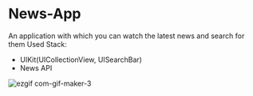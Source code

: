 # News-App
An application with which you can watch the latest news and search for them
Used Stack:
  - UIKit(UICollectionView, UISearchBar)
  - News API

![ezgif com-gif-maker-3](https://user-images.githubusercontent.com/98633796/187026451-7341c4c3-6e29-4eac-b975-c413172ea5e3.gif)

